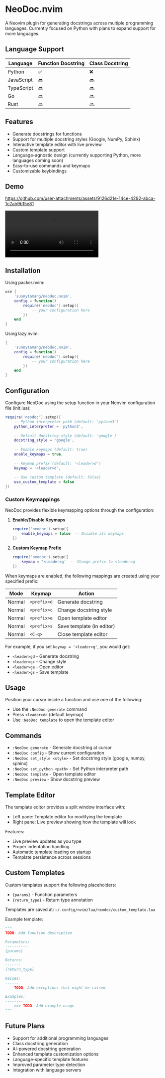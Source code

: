 # NeoDoc.nvim

A Neovim plugin for generating docstrings across multiple programming languages. Currently focused on Python with plans to expand support for more languages.

## Language Support

| Language   | Function Docstring | Class Docstring |
|------------|-------------------|-----------------|
| Python     | ✅                | ❌              |
| JavaScript | 🔜                | 🔜              |
| TypeScript | 🔜                | 🔜              |
| Go         | 🔜                | 🔜              |
| Rust       | 🔜                | 🔜              |

## Features

- Generate docstrings for functions
- Support for multiple docstring styles (Google, NumPy, Sphinx)
- Interactive template editor with live preview
- Custom template support
- Language-agnostic design (currently supporting Python, more languages coming soon)
- Easy-to-use commands and keymaps
- Customizable keybindings

## Demo



https://github.com/user-attachments/assets/9126d21e-14ce-4292-abca-1c2ab9b15e81



![neodoc](media/neodoc.mp4)

## Installation

Using packer.nvim:
```lua
use {
    'sunnytamang/neodoc.nvim',
    config = function()
        require('neodoc').setup({
            -- your configuration here
        })
    end
}
```

Using lazy.nvim:
```lua
{
    'sunnytamang/neodoc.nvim',
    config = function()
        require('neodoc').setup({
            -- your configuration here
        })
    end
}
```

## Configuration

Configure NeoDoc using the setup function in your Neovim configuration file (init.lua):

```lua
require('neodoc').setup({
    -- Python interpreter path (default: 'python3')
    python_interpreter = 'python3',
    
    -- Default docstring style (default: 'google')
    docstring_style = 'google',
    
    -- Enable keymaps (default: true)
    enable_keymaps = true,
    
    -- Keymap prefix (default: '<leader>d')
    keymap = '<leader>d',
    
    -- Use custom template (default: false)
    use_custom_template = false
})
```

### Custom Keymappings

NeoDoc provides flexible keymapping options through the configuration:

1. **Enable/Disable Keymaps**
   ```lua
   require('neodoc').setup({
       enable_keymaps = false  -- Disable all keymaps
   })
   ```

2. **Custom Keymap Prefix**
   ```lua
   require('neodoc').setup({
       keymap = '<leader>g'  -- Change prefix to <leader>g
   })
   ```

When keymaps are enabled, the following mappings are created using your specified prefix:

| Mode    | Keymap          | Action                    |
|---------|-----------------|---------------------------|
| Normal  | `<prefix>d`     | Generate docstring        |
| Normal  | `<prefix>c`     | Change docstring style    |
| Normal  | `<prefix>e`     | Open template editor      |
| Normal  | `<prefix>s`     | Save template (in editor) |
| Normal  | `<C-q>`         | Close template editor     |

For example, if you set `keymap = '<leader>g'`, you would get:
- `<leader>gd` - Generate docstring
- `<leader>gc` - Change style
- `<leader>ge` - Open editor
- `<leader>gs` - Save template

## Usage

Position your cursor inside a function and use one of the following:
- Use the `:NeoDoc generate` command
- Press `<leader>dd` (default keymap)
- Use `:NeoDoc template` to open the template editor

## Commands

- `:NeoDoc generate` - Generate docstring at cursor
- `:NeoDoc config` - Show current configuration
- `:NeoDoc set_style <style>` - Set docstring style (google, numpy, sphinx)
- `:NeoDoc set_python <path>` - Set Python interpreter path
- `:NeoDoc template` - Open template editor
- `:NeoDoc preview` - Show docstring preview

## Template Editor

The template editor provides a split window interface with:
- Left pane: Template editor for modifying the template
- Right pane: Live preview showing how the template will look

Features:
- Live preview updates as you type
- Proper indentation handling
- Automatic template loading on startup
- Template persistence across sessions

## Custom Templates

Custom templates support the following placeholders:
- `{params}` - Function parameters
- `{return_type}` - Return type annotation

Templates are saved at: `~/.config/nvim/lua/neodoc/custom_template.lua`

Example template:
```python
"""
TODO: Add function description

Parameters:
----------
{params}

Returns:
-------
{return_type}

Raises:
------
    TODO: Add exceptions that might be raised

Examples:
--------
    >>> TODO: Add example usage
"""
```

## Future Plans

- Support for additional programming languages
- Class docstring generation
- AI-powered docstring generation
- Enhanced template customization options
- Language-specific template features
- Improved parameter type detection
- Integration with language servers
